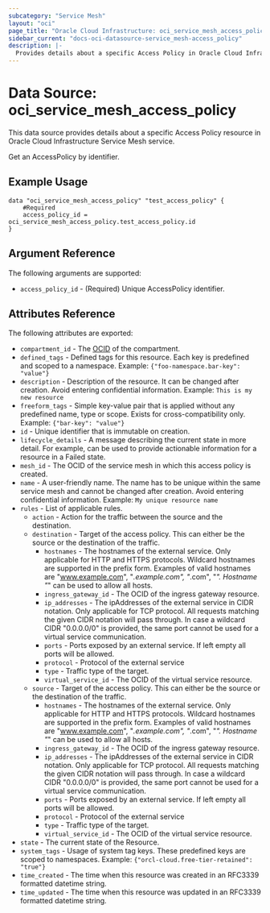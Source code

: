 ```yaml
---
subcategory: "Service Mesh"
layout: "oci"
page_title: "Oracle Cloud Infrastructure: oci_service_mesh_access_policy"
sidebar_current: "docs-oci-datasource-service_mesh-access_policy"
description: |-
  Provides details about a specific Access Policy in Oracle Cloud Infrastructure Service Mesh service
---
```


# Data Source: oci_service_mesh_access_policy
This data source provides details about a specific Access Policy resource in Oracle Cloud Infrastructure Service Mesh service.

Get an AccessPolicy by identifier.

## Example Usage

```hcl
data "oci_service_mesh_access_policy" "test_access_policy" {
	#Required
	access_policy_id = oci_service_mesh_access_policy.test_access_policy.id
}
```

## Argument Reference

The following arguments are supported:

* `access_policy_id` - (Required) Unique AccessPolicy identifier.


## Attributes Reference

The following attributes are exported:

* `compartment_id` - The [OCID](https://docs.cloud.oracle.com/iaas/Content/General/Concepts/identifiers.htm) of the compartment. 
* `defined_tags` - Defined tags for this resource. Each key is predefined and scoped to a namespace. Example: `{"foo-namespace.bar-key": "value"}` 
* `description` - Description of the resource. It can be changed after creation. Avoid entering confidential information.  Example: `This is my new resource` 
* `freeform_tags` - Simple key-value pair that is applied without any predefined name, type or scope. Exists for cross-compatibility only. Example: `{"bar-key": "value"}` 
* `id` - Unique identifier that is immutable on creation.
* `lifecycle_details` - A message describing the current state in more detail. For example, can be used to provide actionable information for a resource in a Failed state.
* `mesh_id` - The OCID of the service mesh in which this access policy is created.
* `name` - A user-friendly name. The name has to be unique within the same service mesh and cannot be changed after creation. Avoid entering confidential information.  Example: `My unique resource name` 
* `rules` - List of applicable rules.
	* `action` - Action for the traffic between the source and the destination.
	* `destination` - Target of the access policy. This can either be the source or the destination of the traffic.
		* `hostnames` - The hostnames of the external service. Only applicable for HTTP and HTTPS protocols. Wildcard hostnames are supported in the prefix form. Examples of valid hostnames are "www.example.com", "*.example.com", "*.com", "*". Hostname "*" can be used to allow all hosts. 
		* `ingress_gateway_id` - The OCID of the ingress gateway resource.
		* `ip_addresses` - The ipAddresses of the external service in CIDR notation. Only applicable for TCP protocol. All requests matching the given CIDR notation will pass through. In case a wildcard CIDR "0.0.0.0/0" is provided, the same port cannot be used for a virtual service communication. 
		* `ports` - Ports exposed by an external service. If left empty all ports will be allowed.
		* `protocol` - Protocol of the external service
		* `type` - Traffic type of the target.
		* `virtual_service_id` - The OCID of the virtual service resource.
	* `source` - Target of the access policy. This can either be the source or the destination of the traffic.
		* `hostnames` - The hostnames of the external service. Only applicable for HTTP and HTTPS protocols. Wildcard hostnames are supported in the prefix form. Examples of valid hostnames are "www.example.com", "*.example.com", "*.com", "*". Hostname "*" can be used to allow all hosts. 
		* `ingress_gateway_id` - The OCID of the ingress gateway resource.
		* `ip_addresses` - The ipAddresses of the external service in CIDR notation. Only applicable for TCP protocol. All requests matching the given CIDR notation will pass through. In case a wildcard CIDR "0.0.0.0/0" is provided, the same port cannot be used for a virtual service communication. 
		* `ports` - Ports exposed by an external service. If left empty all ports will be allowed.
		* `protocol` - Protocol of the external service
		* `type` - Traffic type of the target.
		* `virtual_service_id` - The OCID of the virtual service resource.
* `state` - The current state of the Resource.
* `system_tags` - Usage of system tag keys. These predefined keys are scoped to namespaces. Example: `{"orcl-cloud.free-tier-retained": "true"}` 
* `time_created` - The time when this resource was created in an RFC3339 formatted datetime string.
* `time_updated` - The time when this resource was updated in an RFC3339 formatted datetime string.

